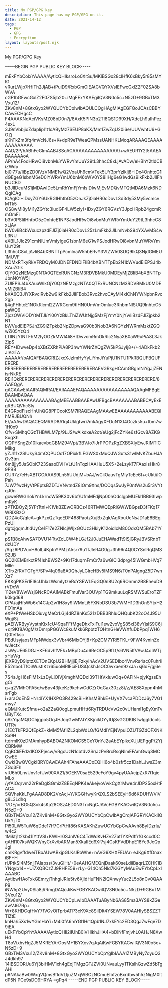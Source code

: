 ```yaml
---
title: My PGP/GPG key
description: This page has my PGP/GPG on it.
date: 2021-14-12
tags:
  - PGP
  - GPG
  - Encryption
layout: layouts/post.njk
---
```

My PGP/GPG Key

-----BEGIN PGP PUBLIC KEY BLOCK-----

mEkFYbColxYAAAA/AytlcQHIksroLo0XrSu/MKlBSGx28clHfK6xBky5r85sMYIG
vRurLWjp7rHiTh2JjAB+tPuiD9/RxbGmOiEAtCVQYXVsIEFwcGxlZ2F0ZSA8bWVA
cGF1bGFwcGxlZ2F0ZS5jb20+iMgFExYKAEgiIQV3N0o5c+N5zD+9GBxTM3Vxu12/
ZKv8nM+8GtxGyo2WYQUCYbColwIbAQULCQgHAgMiAgEGFQoJCAsCBBYCAwECHgcC
F4AAAKNdAciVKsMZ08bD0n7j/8AxK5PIN3b2TI8QS1D99XH/XdcLh9uIhPez4sxL
3J9nVbbjioZdaplipl1t1oAByMz7SEUP8aKX/Mm1ZwZqU20i6e/UUVwhtU6+GOZj
sKhTkZm3fq4mVcNJ6s+K+dpR9eTWeaQPMssUANHKLMoqARAAAQEAAAAAAAAAAAAA
AAD/2P/hABhFeGlmAABJSSoACAAAAAAAAAAAAAAA/+wAEUR1Y2t5AAEABAAAAAoA
AP/hA4FodHRwOi8vbnMuYWRvYmUuY29tL3hhcC8xLjAvADw/eHBhY2tldCBiZWdp
bj0i77u/IiBpZD0iVzVNME1wQ2VoaUh6cmVTek5UY3prYzlkIj8+IDx4OnhtcG1l
dGEgeG1sbnM6eD0iYWRvYmU6bnM6bWV0YS8iIHg6eG1wdGs9IkFkb2JlIFhNUCBD
b3JlIDcuMS1jMDAwIDc5LmRhYmFjYmIsIDIwMjEvMDQvMTQtMDA6Mzk6NDQgICAg
ICAgICI+IDxyZGY6UkRGIHhtbG5zOnJkZj0iaHR0cDovL3d3dy53My5vcmcvMTk5
OS8wMi8yMi1yZGYtc3ludGF4LW5zIyI+IDxyZGY6RGVzY3JpcHRpb24gcmRmOmFi
b3V0PSIiIHhtbG5zOnhtcE1NPSJodHRwOi8vbnMuYWRvYmUuY29tL3hhcC8xLjAv
bW0vIiB4bWxuczpzdFJlZj0iaHR0cDovL25zLmFkb2JlLmNvbS94YXAvMS4wL3NU
eXBlL1Jlc291cmNlUmVmIyIgeG1sbnM6eG1wPSJodHRwOi8vbnMuYWRvYmUuY29t
L3hhcC8xLjAvIiB4bXBNTTpPcmlnaW5hbERvY3VtZW50SUQ9IkQ3NjdGMEU1MUVF
NDMxRTkyRkVFRDQyM0JDNEFDNDlFIiB4bXBNTTpEb2N1bWVudElEPSJ4bXAuZGlk
OjY0QzNEMzg0NTA0QTExRUNCNzM3RDVBMkU0MDEyMjZBIiB4bXBNTTpJbnN0YW5j
ZUlEPSJ4bXAuaWlkOjY0QzNEMzgzNTA0QTExRUNCNzM3RDVBMkU0MDEyMjZBIiB4
bXA6Q3JlYXRvclRvb2w9IkFkb2JlIFBob3Rvc2hvcCAyMi4xIChNYWNpbnRvc2gp
Ij4gPHhtcE1NOkRlcml2ZWRGcm9tIHN0UmVmOmluc3RhbmNlSUQ9InhtcC5paWQ6
ZjczOWVlODYtMTJkYi00YzBkLThiZWUtNjg5MzFjYmY0NjYwIiBzdFJlZjpkb2N1
bWVudElEPSJhZG9iZTpkb2NpZDpwaG90b3Nob3A6NGYzNWRmMzktZGQwZi05YzQ4
LTllNzYtNTFhM2IyOGZkMWI4Ii8+IDwvcmRmOkRlc2NyaXB0aW9uPiA8L3JkZjpS
REY+IDwveDp4bXBtZXRhPiA8P3hwYWNrZXQgZW5kPSJyIj8+/+4ADkFkb2JlAGTA
AAAAAf/bAIQAFBAQGRIZJxcXJzImHyYyLiYmJiYuPjU1NTU1PkRBQUFBQUFERERE
RERERERERERERERERERERERERERERERERAEVGRkgHCAmGBgmNiYgJjZENisrNkRE
REI1QkRERERERERERERERERERERERERERERERERERERERERERERERERE/8AAEQgA
gACAAwEiAAIRAQMRAf/EAIIAAAEFAQAAAAAAAAAAAAAAAAQAAgMFBgEBAAMBAQAA
AAAAAAAAAAAAAAABAgMEEAABBAAEAwUFBgcBAAAAAAABABECAyExEgRBUQVhcSIy
E4GRodFiscHhUhQG8PFCcoKSM7IRAQEAAgMAAwEBAAAAAAAAAAABEQIhMRJBUQNh
E//aAAwDAQACEQMRAD8A1q4Uklgtwri7mkAgyXFDuN1Xt4Gczks5u+tbm7w1H0x9
Ofv+SMhqCGzTHBWLM7p/9LJS/wAikdxeA2ot/eUg2jFcZYKe6sfGcv8AZKG8ugXh
OQPYSngZb10lkaevbqGBMZ94Vpt/3BVJo7iJrPPOPzRgZXBSXIyEwJRIMTiCMikg
yZJl11x2SIUkyS4mCQPUOo17OPixkfLFGWS0xMuQJWGuts31wlMvKZbuHJAOv3tm
6m8jjy5JsSObK723SaaoDVHVLtU1nTqzHAAHuU5X5+2eLzykT7FAaxIsHkr89PBB
GUR7z7eHsXBTGOAAAS9Ln55UUdjM+bAJ/wCiiOauvTgMlyTcEe6f+cUkti/lOPah
7JW7fwzHyVtPEptsBZDTJVNvtndZ8IOm9Xns/DCOqs5wJyP0ntWs2u5r3VYtqJ0n
gcweRWGrlokYnLkrnoW59K30v6bf/UfmMFdjNp00hOdclgpMUEkl1BB93IwpmRyK
zPTKBOyZj5YFtTtnl+K1VkBZEwORBCz46RTMWQEpRlGWWBGpsD3fFKq17WRlXBzO
QDZ4oG/qlcA+gkPzxQzTqeEDF488PaotzXujBxZqk/AgRbuUcNsJD1aE8BEgPzUl
dgtcjgqmJtidUyCe1F17e2ZNlcjWIjxGOUz3HkiyK12oidlcM80OdxQM5BAb71YF
pS1B8cAhwSA7OVU14TtvZcLCW4hLGJf2J0JuEHAWadTt9ISjGRyJBVSRnbTdzUDY
/Aqz6PDVuoH8olL4KptnYPMzA5sr79u1TJleR4G0g+3h96r4Q0CYSnlRqQMSSZJB
GO2KEMBrkctRf4IshBWSZ+9Kr17duqrnFmCr7a6wGICl3dprg45IWGmbHVq7Mlle
XTrx2fRVTGTgY/SPv4Iq06a8A0QhJyLGIrcHBv5IMS9N6/T0nPAlgngZ5D7wnXz7
EKKgPKSErIEl8cUhIxzWsmIytzeRcYSEWLEqGQ0n8U2q6ROnmn2B8EheuD9rVDcW
112eV8WwWsjGNcRCAAiMABkFmulVar3OUVp1TG9mkuuLqRSMWSuEroTZFk0kgd68
GPA/ajHfsWb6x14CJp2w1H8xy9iWMnLi5FXNbDSU3b7WMH1D3hOnSYtxH2FO1mAa
eXP+PtWeHSbOiuvgMeCrLGj4dRZ8nKs521zDBB3RhIuQHQubK22oO4J95UWgjiSj
pAEIWRByyVystnKix1cU49qaFFfMgeDhxTxlFuI1ew2voVgS85xl38vYjslS9C6j
+qr9Kf8A0gM/zDmrpPGGWc8kuMkk6RpbtzTQHtnGHeVWXfuDbPpq1WH6Q0fefksc
PEdUsyjaosMFpNWdqx3vVbr46MIxOYj8+KpZCM7YRl5TKL+9FW4KvninZxwJectx
JsWyUE65DGJ+KF6dvhfVEk+MBpDu4o6ReOC5p9fLt/s6VN5IfVAwJ4oIWTjxHuWg
jEXR0yD9iptzXETOnEKpU2BHMjjiEjFzkyIhAcV2UVSEDIbc4VnvRs4ac0FuhrIi
E52nboLTfOiWustIKzr65uoMRIEciFUSiQckhJsOC0wxaen9zxJa+sj6oF/gj6es
7S4sJgH6sFiM1xLzDyLiOIVjXmghMQDcl39THtVxIuwOq+0AFlN+pjyKgssEhgCi
g+q2VMhOPA5q/wBpv43jkeKz9kchwCdCZrOqGax30zz8t/z/AE88Xppn4hMsrFgb
i+araOoEh5I+Nr4lYX1HXPO3R429cBiHKhsMBhkE+UyVX7vcaPDDzJ6y7VG1msy7
eQMJKutcSfmu+o2aZZaQ0ogLpmuHHtt6RyTRDUcVw2c0vUHaml1gEyXmTvUByTXc
oAkYqaMQOChjgpo5OqJHJoqGwMVJYXKjnikDYyIUjSsGGDKIBTwlggIdcolsUTRv
J1ECTkFR2QfEpkZ+kMM5fAfilZL2qbWdLO/fGMdIYEjNVpuiOZUTGZdOFXNKSa9H
ttdrmlK0zDMAmhypBABOAZNKOMCS5CeYOnYJ2aAbEYplkcXUjJEPggP/2YjCBRMW
CgBCIiEFdzdKOXPjecw/vRgcUzN1cbtdv2Sr/JzPvBrcRsqNlmEFAmGwq3MCGwEE
CwkIBwQVCgkIBRYCAwEAAh4FAheAAACoEQHI6o4b0sfr5cz1DahLJwsZ3mZGq3Fh
vIU6h0LnvUnv1ctUw90XA21/5GEKV0saE529eFoY9gv4pyUAAcjpZxR7t1qieMLo
/yfAiOqrvm22rReDglSGmizZ8EEqNPK4eAkejvoVwkCgXrMwe4rJDP25oxHtFAC4
SQVhsKkLFgAAAD8DK2VxAcj+Y/KGGHwyKrQXLS2bSEEyH6d6KDUHWViVg8L3Ldhq
17DE/orBG5Q3ok4sKa28OSz4ED0N3TrcNgCJAVcFGBYKACwiIQV3N0o5c+N5zD+9
GBxTM3Vxu12/ZKv8nM+8GtxGyo2WYQUCYbCpCwIbAgCrqiAFGRYKACkiIQUkYjTX
Pi50LW5TuW6qDde17ff7CrPtHf86rKASAKhZuwUCYbCpCwAAvh8ByIDzrlu/w4c2
1Miktj1t2kb41IYttVSl+KWlHr0SJnlV6C4TdWdKvHZv2Zat1YXPdffrfGKccd0C
gAHI107ksWQKV/nyCrXv/bARMan5XkaIIEd9Xf7sj4GsKFVdDhpE18Yc9JcQpJgI
cmKRgvffdweiTBoAUwABxjpGLKsIRoWhe+nAVG9XHXFEUAr+eJKg6XfDnaxiBF+H
rUPtkSI4M5njjFAIapss/3vuGlHt/+0eAAHGMEQnjDaak60seLdiiBaqrLZCHK1B
YNqyb14++Ui7XQBCzZJ9RHFE59+rLy+G14Oh5Nld7KiGYyMAuEwFYbCpLxIAAABC
AytlbwHAoTxkGEmryjTnhgiJRIe5tv6XjIdHuFNN2lQXnwyYucZL5o8nCv0QAApg
iNW5p2Uvy0Sla8jRRmgDAQoJiKwFGBYKACwiIQV3N0o5c+N5zD+9GBxTM3Vxu12/
ZKv8nM+8GtxGyo2WYQUCYbCpLwIbDAAATuAByNb6AS85ma3AYS8kZGeawVJ67Rp+
W+8KHDCqfHvY7fVGvOiTprbATP3cK9Xc8SiIDlt4YSEW78V0AAHIySBSZZTTiZtE
khHa/i5Xs1wYGmHaYi+M4l0fA6mYGI1Hr1Qpb1NJ7xkEYc2ED3QgJ7wFqe7D9iEA
uEkFYbCpYhYAAAA/AytlcQHIi2iIUhB0iVHlkhJHA4+bDlNfFmjvhL0AHJN8XwHd
T8oV/xhvHgZJ5MKREYArOosM+1BYXov7qJqAiKwFGBYKACwiIQV3N0o5c+N5zD+9
GBxTM3Vxu12/ZKv8nM+8GtxGyo2WYQUCYbCpYgIbIAAA1ZMByNy7oyuQ3J4dkh97
14lBSDORUu6Yj3biHMV1xh4gEojTMgzGTJZVI0UNvauLyy1TKslhGzwZd5bTgAHI
p6NAkaBw0WxgVQmsBfldVLljuZMxjWBCzNCmuEIbfzoBxrdbw5h5zNigM0ltdP5N
PCe9sDO9HRYA
=gPq4
-----END PGP PUBLIC KEY BLOCK-----
